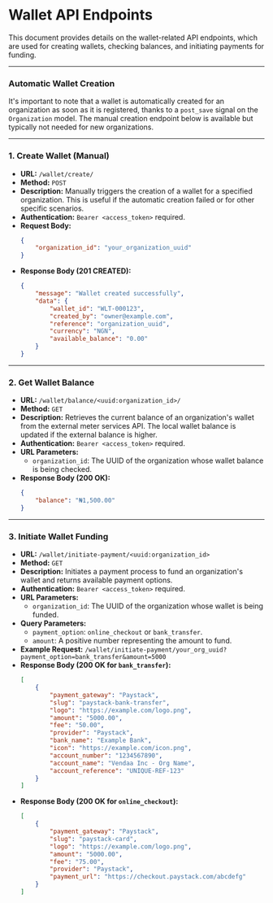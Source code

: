 # Wallet API Endpoints

This document provides details on the wallet-related API endpoints, which are used for creating wallets, checking balances, and initiating payments for funding.

---

### Automatic Wallet Creation

It's important to note that a wallet is automatically created for an organization as soon as it is registered, thanks to a `post_save` signal on the `Organization` model. The manual creation endpoint below is available but typically not needed for new organizations.

---

### 1. Create Wallet (Manual)

-   **URL:** `/wallet/create/`
-   **Method:** `POST`
-   **Description:** Manually triggers the creation of a wallet for a specified organization. This is useful if the automatic creation failed or for other specific scenarios.
-   **Authentication:** `Bearer <access_token>` required.
-   **Request Body:**
    ```json
    {
        "organization_id": "your_organization_uuid"
    }
    ```
-   **Response Body (201 CREATED):**
    ```json
    {
        "message": "Wallet created successfully",
        "data": {
            "wallet_id": "WLT-000123",
            "created_by": "owner@example.com",
            "reference": "organization_uuid",
            "currency": "NGN",
            "available_balance": "0.00"
        }
    }
    ```

---

### 2. Get Wallet Balance

-   **URL:** `/wallet/balance/<uuid:organization_id>/`
-   **Method:** `GET`
-   **Description:** Retrieves the current balance of an organization's wallet from the external meter services API. The local wallet balance is updated if the external balance is higher.
-   **Authentication:** `Bearer <access_token>` required.
-   **URL Parameters:**
    -   `organization_id`: The UUID of the organization whose wallet balance is being checked.
-   **Response Body (200 OK):**
    ```json
    {
        "balance": "₦1,500.00"
    }
    ```

---

### 3. Initiate Wallet Funding

-   **URL:** `/wallet/initiate-payment/<uuid:organization_id>`
-   **Method:** `GET`
-   **Description:** Initiates a payment process to fund an organization's wallet and returns available payment options.
-   **Authentication:** `Bearer <access_token>` required.
-   **URL Parameters:**
    -   `organization_id`: The UUID of the organization whose wallet is being funded.
-   **Query Parameters:**
    -   `payment_option`: `online_checkout` or `bank_transfer`.
    -   `amount`: A positive number representing the amount to fund.
-   **Example Request:** `/wallet/initiate-payment/your_org_uuid?payment_option=bank_transfer&amount=5000`
-   **Response Body (200 OK for `bank_transfer`):**
    ```json
    [
        {
            "payment_gateway": "Paystack",
            "slug": "paystack-bank-transfer",
            "logo": "https://example.com/logo.png",
            "amount": "5000.00",
            "fee": "50.00",
            "provider": "Paystack",
            "bank_name": "Example Bank",
            "icon": "https://example.com/icon.png",
            "account_number": "1234567890",
            "account_name": "Vendaa Inc - Org Name",
            "account_reference": "UNIQUE-REF-123"
        }
    ]
    ```
-   **Response Body (200 OK for `online_checkout`):**
    ```json
    [
        {
            "payment_gateway": "Paystack",
            "slug": "paystack-card",
            "logo": "https://example.com/logo.png",
            "amount": "5000.00",
            "fee": "75.00",
            "provider": "Paystack",
            "payment_url": "https://checkout.paystack.com/abcdefg"
        }
    ]
    ```
